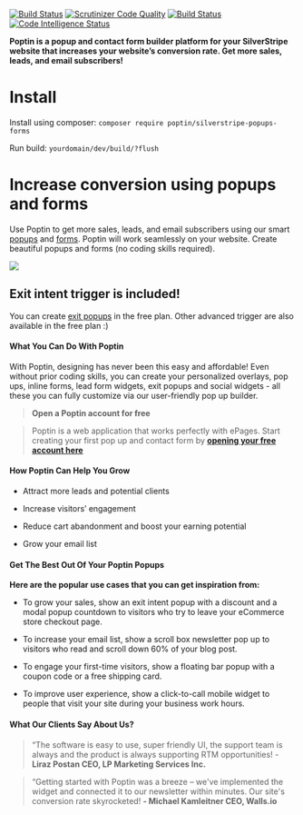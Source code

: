 [![Build Status](https://travis-ci.org/poptins/poptin-silverstripe-popups-forms.svg?branch=master)](https://travis-ci.org/poptins/poptin-silverstripe-popups-forms) [![Scrutinizer Code Quality](https://scrutinizer-ci.com/g/poptins/poptin-silverstripe-popups-forms/badges/quality-score.png?b=master)](https://scrutinizer-ci.com/g/poptins/poptin-silverstripe-popups-forms/?branch=master) [![Build Status](https://scrutinizer-ci.com/g/poptins/poptin-silverstripe-popups-forms/badges/build.png?b=master)](https://scrutinizer-ci.com/g/poptins/poptin-silverstripe-popups-forms/build-status/master) [![Code Intelligence Status](https://scrutinizer-ci.com/g/poptins/poptin-silverstripe-popups-forms/badges/code-intelligence.svg?b=master)](https://scrutinizer-ci.com/code-intelligence)

**Poptin is a popup and contact form builder platform for your SilverStripe website that increases your website’s conversion rate. Get more sales, leads, and email subscribers!**

# Install
Install using composer:
`composer require poptin/silverstripe-popups-forms`

Run build:
`yourdomain/dev/build/?flush`

# Increase conversion using popups and forms
Use Poptin to get more sales, leads, and email subscribers using our smart [popups](https://www.poptin.com/popups/) and [forms](https://www.poptin.com/forms/).  Poptin will work seamlessly on your website. Create beautiful popups and forms (no coding skills required). 

![](https://www.poptin.com/wp-content/uploads/2019/06/002_banner_1200X630.png)

## Exit intent trigger is included!
You can create [exit popups](https://www.poptin.com/blog/exit-intent-technology-can-grow-business/) in the free plan. Other advanced trigger are also available in the free plan :)

#### What You Can Do With Poptin
With Poptin, designing has never been this easy and affordable! Even without prior coding skills, you can create your personalized overlays, pop ups, inline forms, lead form widgets, exit popups and social widgets - all these you can fully customize via our user-friendly pop up builder.

> **Open a Poptin account for free**

> Poptin is a web application that works perfectly with ePages. Start creating your first pop up and contact form by **[opening your free account here](https://app.popt.in/register?utm_source=silverstripe)**


#### How Poptin Can Help You Grow

* Attract more leads and potential clients

* Increase visitors’ engagement

* Reduce cart abandonment and boost your earning potential

* Grow your email list

#### Get The Best Out Of Your Poptin Popups

**Here are the popular use cases that you can get inspiration from:**

* To grow your sales, show an exit intent popup with a discount and a modal popup countdown to visitors who try to leave your eCommerce store checkout page.

* To increase your email list, show a scroll box newsletter pop up to visitors who read and scroll down 60% of your blog post.

* To engage your first-time visitors, show a floating bar popup with a coupon code or a free shipping card.

* To improve user experience, show a click-to-call mobile widget to people that visit your site during your business work hours.

#### What Our Clients Say About Us?

  

> “The software is easy to use, super friendly UI, the support team is always and the product is always supporting RTM opportunities! - **Liraz Postan CEO, LP Marketing Services Inc.**

  

> “Getting started with Poptin was a breeze – we've implemented the widget and connected it to our newsletter within minutes. Our site's conversion rate skyrocketed! **- Michael Kamleitner CEO, Walls.io**
